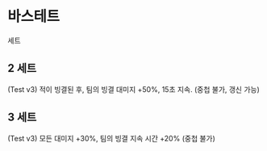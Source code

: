# 바스테트

세트

## 2 세트

(Test v3) 적이 빙결된 후, 팀의 빙결 대미지 +50%, 15초 지속. (중첩 불가, 갱신 가능)

## 3 세트

(Test v3) 모든 대미지 +30%, 팀의 빙결 지속 시간 +20% (중첩 불가)
